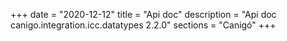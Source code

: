+++
date        = "2020-12-12"
title       = "Api doc"
description = "Api doc canigo.integration.icc.datatypes 2.2.0"
sections    = "Canigó"
+++